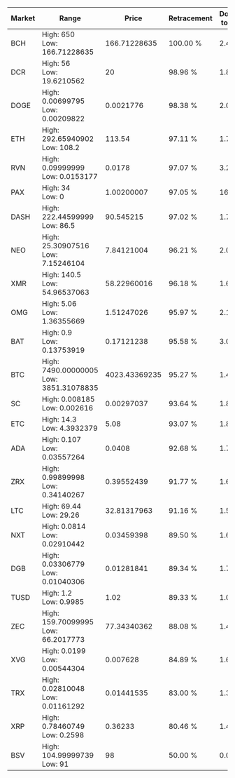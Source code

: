| Market | Range | Price| Retracement | Doubles to 50% |
| --- | --- | --- | --- | --- |
| BCH | High: 650<br />Low: 166.71228635 | 166.71228635 | 100.00 % | 2.45 |
| DCR | High: 56<br />Low: 19.6210562 | 20 | 98.96 % | 1.89 |
| DOGE | High: 0.00699795<br />Low: 0.00209822 | 0.0021776 | 98.38 % | 2.09 |
| ETH | High: 292.65940902<br />Low: 108.2 | 113.54 | 97.11 % | 1.77 |
| RVN | High: 0.09999999<br />Low: 0.0153177 | 0.0178 | 97.07 % | 3.24 |
| PAX | High: 34<br />Low: 0 | 1.00200007 | 97.05 % | 16.97 |
| DASH | High: 222.44599999<br />Low: 86.5 | 90.545215 | 97.02 % | 1.71 |
| NEO | High: 25.30907516<br />Low: 7.15246104 | 7.84121004 | 96.21 % | 2.07 |
| XMR | High: 140.5<br />Low: 54.96537063 | 58.22960016 | 96.18 % | 1.68 |
| OMG | High: 5.06<br />Low: 1.36355669 | 1.51247026 | 95.97 % | 2.12 |
| BAT | High: 0.9<br />Low: 0.13753919 | 0.17121238 | 95.58 % | 3.03 |
| BTC | High: 7490.00000005<br />Low: 3851.31078835 | 4023.43369235 | 95.27 % | 1.41 |
| SC | High: 0.008185<br />Low: 0.002616 | 0.00297037 | 93.64 % | 1.82 |
| ETC | High: 14.3<br />Low: 4.3932379 | 5.08 | 93.07 % | 1.84 |
| ADA | High: 0.107<br />Low: 0.03557264 | 0.0408 | 92.68 % | 1.75 |
| ZRX | High: 0.99899998<br />Low: 0.34140267 | 0.39552439 | 91.77 % | 1.69 |
| LTC | High: 69.44<br />Low: 29.26 | 32.81317963 | 91.16 % | 1.50 |
| NXT | High: 0.0814<br />Low: 0.02910442 | 0.03459398 | 89.50 % | 1.60 |
| DGB | High: 0.03306779<br />Low: 0.01040306 | 0.01281841 | 89.34 % | 1.70 |
| TUSD | High: 1.2<br />Low: 0.9985 | 1.02 | 89.33 % | 1.08 |
| ZEC | High: 159.70099995<br />Low: 66.2017773 | 77.34340362 | 88.08 % | 1.46 |
| XVG | High: 0.0199<br />Low: 0.00544304 | 0.007628 | 84.89 % | 1.66 |
| TRX | High: 0.02810048<br />Low: 0.01161292 | 0.01441535 | 83.00 % | 1.38 |
| XRP | High: 0.78460749<br />Low: 0.2598 | 0.36233 | 80.46 % | 1.44 |
| BSV | High: 104.99999739<br />Low: 91 | 98 | 50.00 % | 0.00 |
